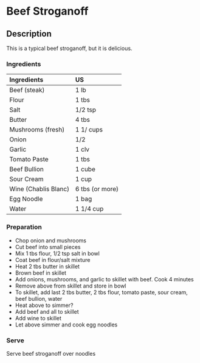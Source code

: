 # Beef Stroganoff

## Description

This is a  typical beef stroganoff, but it is delicious.

### Ingredients

|Ingredients        | US    |
|:------------------|:------|
|Beef (steak)       |1 lb   |
|Flour              |1 tbs  |
|Salt               |1/2 tsp|
|Butter             |4 tbs  |
|Mushrooms (fresh)  |1 1/ cups |
|Onion              |1/2|
|Garlic             |1 clv|
|Tomato Paste       |1 tbs|
|Beef Bullion       |1 cube|
|Sour Cream         |1 cup|
|Wine (Chablis Blanc)|6 tbs (or more)|
|Egg Noodle          |1 bag|
|Water               |1 1/4 cup|

### Preparation

* Chop onion and mushrooms
* Cut beef into small pieces
* Mix 1 tbs flour, 1/2 tsp salt in bowl
* Coat beef in flour/salt mixture
* Heat 2 tbs butter in skillet
* Brown beef in skillet
* Add onions, mushrooms, and garlic to skillet with beef. Cook 4 minutes
* Remove above from skillet and store in bowl
* To skillet, add last 2 tbs butter, 2 tbs flour, tomato paste, sour cream, beef bullion, water
* Heat above to simmer?
* Add beef and all to skillet
* Add wine to skillet
* Let above simmer and cook egg noodles
 
### Serve

Serve beef stroganoff over noodles

